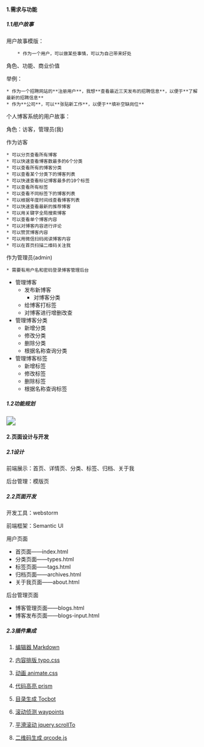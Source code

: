 #### 1.需求与功能

##### 1.1用户故事

用户故事模版：

		* 作为一个用户，可以做某些事情，可以为自己带来好处

角色、功能、商业价值

举例：

	* 作为一个招聘网站的**注册用户**，我想**查看最近三天发布的招聘信息**，以便于**了解最新的招聘信息**
	* 作为**公司**，可以**张贴新工作**，以便于**填补空缺岗位**



个人博客系统的用户故事：

角色：访客，管理员(我)

作为访客

	* 可以分页查看所有博客
	* 可以快速查看博客数最多的6个分类
	* 可以查看所有的博客分类
	* 可以查看某个分类下的博客列表
	* 可以快速查看标记博客最多的10个标签
	* 可以查看所有标签
	* 可以查看不同标签下的博客列表
	* 可以根据年度时间线查看博客列表
	* 可以快速查看最新的推荐博客
	* 可以用关键字全局搜索博客
	* 可以查看单个博客内容
	* 可以对博客内容进行评论
	* 可以赞赏博客内容
	* 可以用微信扫码阅读博客内容
	* 可以在首页扫描二维码关注我

作为管理员(admin)

	* 需要有用户名和密码登录博客管理后台
 * 管理博客
   	* 发布新博客
      	* 对博客分类
   	* 给博客打标签
   	* 对博客进行增删改查
* 管理博客分类
  * 新增分类
  * 修改分类
  * 删除分类
  * 根据名称查询分类
* 管理博客标签
  * 新增标签
  * 修改标签
  * 删除标签
  * 根据名称查询标签

##### 1.2功能规划

<img src="https://z3.ax1x.com/2021/12/02/oNoRV1.md.png" style="zoom:150%;" />



#### 2.页面设计与开发

##### 2.1设计

前端展示：首页、详情页、分类、标签、归档、关于我

后台管理：模版页

##### 2.2页面开发

开发工具：webstorm

前端框架：Semantic UI

用户页面

* 首页面——index.html
* 分类页面——types.html
* 标签页面——tags.html
* 归档页面——archives.html
* 关于我页面——about.html

后台管理页面

* 博客管理页面——blogs.html
* 博客发布页面——blogs-input.html

##### 2.3插件集成

1. [编辑器 Markdown](https://pandao.github.io/editor.md/)

2. [内容排版 typo.css](https://github.com/sofish/typo.css)

3. [动画 animate.css](https://daneden.github.io/animate.css/)

4. [代码高亮 prism](https://github.com/PrismJS/prism)

5. [目录生成 Tocbot](https://tscanlin.github.io/tocbot/)

6. [滚动侦测 waypoints](http://imakewebthings.com/waypoints/)

7. [平滑滚动 jquery.scrollTo](https://github.com/flesler/jquery.scrollTo)

8. [二维码生成 qrcode.js](https://davidshimjs.github.io/qrcodejs/)

